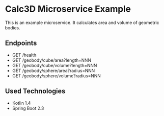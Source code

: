 # Calc3D Microservice Example

This is an example microservice. 
It calculates area and volume of geometric bodies.

## Endpoints

* GET /health
* GET /geobody/cube/area?length=NNN
* GET /geobody/cube/volume?length=NNN
* GET /geobody/sphere/area?radius=NNN
* GET /geobody/sphere/volume?radius=NNN

## Used Technologies

* Kotlin 1.4
* Spring Boot 2.3
